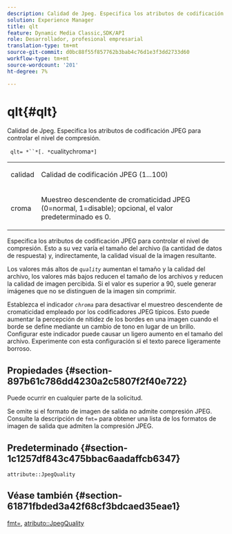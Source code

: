 ```yaml
---
description: Calidad de Jpeg. Especifica los atributos de codificación JPEG para controlar el nivel de compresión.
solution: Experience Manager
title: qlt
feature: Dynamic Media Classic,SDK/API
role: Desarrollador, profesional empresarial
translation-type: tm+mt
source-git-commit: d0bc88f55f857762b3bab4c76d1e3f3dd2733d60
workflow-type: tm+mt
source-wordcount: '201'
ht-degree: 7%

---
```



# qlt{#qlt}

Calidad de Jpeg. Especifica los atributos de codificación JPEG para controlar el nivel de compresión.

` qlt= *``*[. *`cualitychroma`*]`

<table id="simpletable_A245B6A3D2374A6A89DE63A5621CFEC0"> 
 <tr class="strow"> 
  <td class="stentry"> <p> <span class="varname"> calidad </span> </p> </td> 
  <td class="stentry"> <p>Calidad de codificación JPEG (1...100) </p> </td> 
 </tr> 
 <tr class="strow"> 
  <td class="stentry"> <p> <span class="varname"> croma  </span> </p> </td> 
  <td class="stentry"> <p>Muestreo descendente de cromaticidad JPEG (0=normal, 1=disable); opcional, el valor predeterminado es 0. </p> </td> 
 </tr> 
</table>

Especifica los atributos de codificación JPEG para controlar el nivel de compresión. Esto a su vez varía el tamaño del archivo (la cantidad de datos de respuesta) y, indirectamente, la calidad visual de la imagen resultante.

Los valores más altos de *`quality`* aumentan el tamaño y la calidad del archivo, los valores más bajos reducen el tamaño de los archivos y reducen la calidad de imagen percibida. Si el valor es superior a 90, suele generar imágenes que no se distinguen de la imagen sin comprimir.

Establezca el indicador *`chroma`* para desactivar el muestreo descendente de cromaticidad empleado por los codificadores JPEG típicos. Esto puede aumentar la percepción de nitidez de los bordes en una imagen cuando el borde se define mediante un cambio de tono en lugar de un brillo. Configurar este indicador puede causar un ligero aumento en el tamaño del archivo. Experimente con esta configuración si el texto parece ligeramente borroso.

## Propiedades {#section-897b61c786dd4230a2c5807f2f40e722}

Puede ocurrir en cualquier parte de la solicitud.

Se omite si el formato de imagen de salida no admite compresión JPEG. Consulte la descripción de `fmt=` para obtener una lista de los formatos de imagen de salida que admiten la compresión JPEG.

## Predeterminado {#section-1c1257df843c475bbac6aadaffcb6347}

`attribute::JpegQuality`

## Véase también {#section-61871fbded3a42f68cf3bdcaed35eae1}

[fmt=](../../../../../ir-api/http-protocol/image-rendering-api-ref/c-ir-http-protocol-ref/c-ir-http-protocol-command-reference/r-ir-fmt.md#reference-4c743f67d56b47c5b774fcc900ff758c),  [atributo::JpegQuality](../../../../../ir-api/material-cat/image-rendering-api-ref/c-ir-material-catalog/c-ir-attributes-reference/r-ir-jpegquality.md#reference-d86fc5ad18bb436891efdbe1f98fea50)
